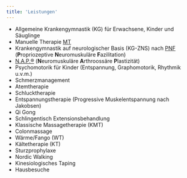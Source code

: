 ```yaml
---
title: 'Leistungen'
---
```


- Allgemeine Krankengymnastik (KG) für Erwachsene, Kinder und Säuglinge
- Manuelle Therapie [MT](http://www.medizinfo.de/physiotherapie/techniken/manuelle_therapie.shtml?target=_blank)
- Krankengymnastik auf neurologischer Basis (KG-ZNS) nach [PNF](http://www.gesundheit.de/lexika/medizin-lexikon/pnf?target=_blank) (**P**ropriozeptive **N**euromuskuläre **F**azilitation)
- [N.A.P.&reg;](https://www.renatahorst.de/kurse.php?q=nap&target=_blank) (**N**euromuskuläre **A**rthroossäre **P**lastizität)
- Psychomotorik für Kinder (Entspannung, Graphomotorik, Rhythmik u.v.m.)
- Schmerzmanagement
- Atemtherapie
- Schlucktherapie
- Entspannungstherapie (Progressive Muskelentspannung nach Jakobsen)
- Qi Gong
- Schlingentisch Extensionsbehandlung
- Klassische Massagetherapie (KMT)
- Colonmassage
- Wärme/Fango (WT)
- Kältetherapie (KT)
- Sturzprophylaxe
- Nordic Walking
- Kinesiologisches Taping
- Hausbesuche

